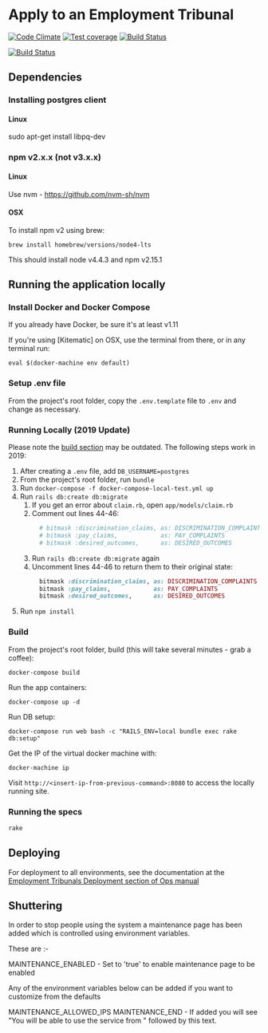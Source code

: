 # Apply to an Employment Tribunal

[![Code Climate](https://codeclimate.com/github/ministryofjustice/atet.png)](https://codeclimate.com/github/ministryofjustice/atet)
[![Test coverage](https://codeclimate.com/github/ministryofjustice/atet/coverage.png)](https://codeclimate.com/github/ministryofjustice/atet)
[![Build Status](https://travis-ci.org/ministryofjustice/atet.svg?branch=master)](https://travis-ci.org/ministryofjustice/atet)

[![Build Status](https://dev.azure.com/HMCTS-PET/pet-azure-infrastructure/_apis/build/status/et1?branchName=develop)](https://dev.azure.com/HMCTS-PET/pet-azure-infrastructure/_build/latest?definitionId=20&branchName=develop)
## Dependencies

### Installing postgres client

#### Linux


sudo apt-get install libpq-dev

### npm v2.x.x (not v3.x.x)

#### Linux

Use nvm - https://github.com/nvm-sh/nvm

#### OSX

To install npm v2 using brew:
```
brew install homebrew/versions/node4-lts
```
This should install node v4.4.3 and npm v2.15.1


## Running the application locally

### Install Docker and Docker Compose
If you already have Docker, be sure it's at least v1.11

If you're using [Kitematic] on OSX, use the terminal from there, or in any terminal run:

    eval $(docker-machine env default)

### Setup .env file
From the project's root folder, copy the `.env.template` file to `.env` and change as necessary.

### Running Locally (2019 Update)

Please note the [build section](#build) may be outdated. The following steps work in 2019:

1) After creating a `.env` file, add `DB_USERNAME=postgres`
1) From the project's root folder, run `bundle`
1) Run `docker-compose -f docker-compose-local-test.yml up`
1) Run `rails db:create db:migrate`
    1) If you get an error about `claim.rb`, open `app/models/claim.rb`
    1) Comment out lines 44-46:
        ```ruby
          # bitmask :discrimination_claims, as: DISCRIMINATION_COMPLAINTS
          # bitmask :pay_claims,            as: PAY_COMPLAINTS
          # bitmask :desired_outcomes,      as: DESIRED_OUTCOMES
        ```
    1) Run `rails db:create db:migrate` again
    1) Uncomment lines 44-46 to return them to their original state:
        ```ruby
          bitmask :discrimination_claims, as: DISCRIMINATION_COMPLAINTS
          bitmask :pay_claims,            as: PAY_COMPLAINTS
          bitmask :desired_outcomes,      as: DESIRED_OUTCOMES
        ```
1) Run `npm install`

### Build
From the project's root folder, build (this will take several minutes - grab a coffee):

    docker-compose build

Run the app containers:

    docker-compose up -d

Run DB setup:

    docker-compose run web bash -c "RAILS_ENV=local bundle exec rake db:setup"

Get the IP of the virtual docker machine with:

    docker-machine ip

Visit `http://<insert-ip-from-previous-command>:8080` to access the locally running site.


### Running the specs

```bash
rake
```

## Deploying

For deployment to all environments, see the documentation at the [Employment Tribunals Deployment section of Ops manual](https://opsmanual.dsd.io/run_books/employmenttribunals.html#deployment)

## Shuttering

In order to stop people using the system a maintenance page has been added which is controlled using environment
variables.

These are :-

MAINTENANCE_ENABLED - Set to 'true' to enable maintenance page to be enabled

Any of the environment variables below can be added if you want to customize from the defaults

MAINTENANCE_ALLOWED_IPS
MAINTENANCE_END - If added you will see "You will be able to use the service from " followed by this text.
